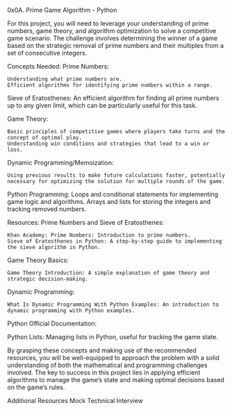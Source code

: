 0x0A. Prime Game
  Algorithm - Python

  For this project, you will need to leverage your understanding of prime numbers, game theory, and algorithm optimization to solve a competitive game scenario. The challenge involves determining the winner of a game based on the strategic removal of prime numbers and their multiples from a set of consecutive integers.

Concepts Needed:
Prime Numbers:

    Understanding what prime numbers are.
    Efficient algorithms for identifying prime numbers within a range.

Sieve of Eratosthenes:
    An efficient algorithm for finding all prime numbers up to any given limit, which can be particularly useful for this task.

Game Theory:

    Basic principles of competitive games where players take turns and the concept of optimal play.
    Understanding win conditions and strategies that lead to a win or loss.

Dynamic Programming/Memoization:

    Using previous results to make future calculations faster, potentially necessary for optimizing the solution for multiple rounds of the game.

Python Programming:
    Loops and conditional statements for implementing game logic and algorithms.
    Arrays and lists for storing the integers and tracking removed numbers.

Resources:
Prime Numbers and Sieve of Eratosthenes:

    Khan Academy: Prime Numbers: Introduction to prime numbers.
    Sieve of Eratosthenes in Python: A step-by-step guide to implementing the sieve algorithm in Python.

Game Theory Basics:

    Game Theory Introduction: A simple explanation of game theory and strategic decision-making.

Dynamic Programming:

    What Is Dynamic Programming With Python Examples: An introduction to dynamic programming with Python examples.

Python Official Documentation:

Python Lists: Managing lists in Python, useful for tracking the game state.

By grasping these concepts and making use of the recommended resources, you will be well-equipped to approach the problem with a solid understanding of both the mathematical and programming challenges involved. The key to success in this project lies in applying efficient algorithms to manage the game’s state and making optimal decisions based on the game’s rules.

Additional Resources
    Mock Technical Interview